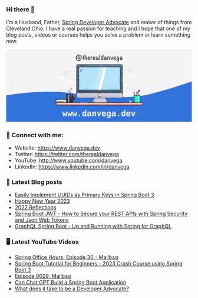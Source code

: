 ### Hi there 👋

I’m a Husband, Father, [Spring Developer Advocate](https://tanzu.vmware.com/developer/advocates/) and maker of things from Cleveland Ohio. I have a real passion for teaching and I hope that one of my blog posts, videos or courses helps you solve a problem or learn something new.

![Profile Header](./github_profile_header.png)

### 🤝 Connect with me:

- Website: https://www.danvega.dev
- Twitter: https://twitter.com/therealdanvega
- YouTube: http://www.youtube.com/danvega
- LinkedIn: https://www.linkedin.com/in/danvega

### 📝 Latest Blog posts

<!-- BLOG-POST-LIST:START -->
- [Easily Implement UUIDs as Primary Keys in Spring Boot 3](https://www.danvega.dev/blog/2023/01/27/jakarta-ee-10-uuid)
- [Happy New Year 2023](https://www.danvega.dev/blog/2023/01/01/happy-new-year-2023)
- [2022 Reflections](https://www.danvega.dev/blog/2022/12/29/2022-reflections)
- [Spring Boot JWT - How to Secure your REST APIs with Spring Security and Json Web Tokens](https://www.danvega.dev/blog/2022/09/06/spring-security-jwt)
- [GraphQL Spring Boot - Up and Running with Spring for GraphQL](https://www.danvega.dev/blog/2022/05/17/spring-for-graphql)
<!-- BLOG-POST-LIST:END -->

### 🖥 Latest YouTube Videos

<!-- YOUTUBE:START -->
- [Spring Office Hours: Episode 30 - Mailbag](https://www.youtube.com/watch?v=tZXyc9dWwo0)
- [Spring Boot Tutorial for Beginners - 2023 Crash Course using Spring Boot 3](https://www.youtube.com/watch?v=UgX5lgv4uVM)
- [Episode 0029: Mailbag](https://www.youtube.com/watch?v=gLtqc5Yet6A)
- [Can Chat GPT Build a Spring Boot Application](https://www.youtube.com/watch?v=CXbXoMIVpRg)
- [What does it take to be a Developer Advocate?](https://www.youtube.com/watch?v=RW6DsRQV_4M)
<!-- YOUTUBE:END -->

